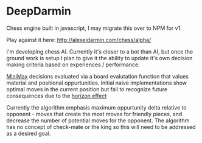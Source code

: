 # DeepDarmin
Chess engine built in javascript, I may migrate this over to NPM for v1. 

Play against it here: http://alexeidarmin.com/chess/alpha/


I'm developing chess AI. Currently it's closer to a bot than AI, but once the ground work is setup I plan to give it the ability to update it's own decision making criteria based on experiences / performance.

<a href="https://en.wikipedia.org/wiki/Minimax">MiniMax</a> decisions evaluated via a board evalutation function that values material and positional oppurtunities. Initial naive implementations show optimal moves in the current position but fail to recognize future consequences due to the <a href="https://en.wikipedia.org/wiki/Horizon_effect">horizon effect</a>

Currently the algorithm emphasis maximum oppurtunity delta relative to opponent - moves that create the most moves for friendly pieces, and decrease the number of potential moves for the opponent. The algorithm has no concept of check-mate or the king so this will need to be addressed as a desired goal.

